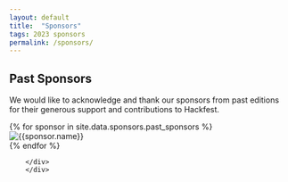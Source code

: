 ```yaml
---
layout: default
title:  "Sponsors"
tags: 2023 sponsors
permalink: /sponsors/
---
```


<section class="content-section bg-light sponsors" id="sponsors">
        <div class="row">
            <div class="col-lg-10 mx-auto">
	    	    <h2>Past Sponsors</h2>

We would like to acknowledge and thank our sponsors from past editions for their generous support and contributions to Hackfest.
<br>
    <div class="row">
    {% for sponsor in site.data.sponsors.past_sponsors %}    
          <div class="col-lg-3 col-md-4 col-xs-6">
            <div class="client-logo">
              <img src="/images/sponsors/{{sponsor.logo}}" class="img-fluid" alt="{{sponsor.name}}">
            </div>
          </div>
    {% endfor %}
     </div>

	    </div>
        </div>
</section>
